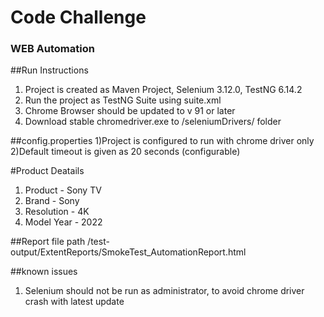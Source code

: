 # Code Challenge

### WEB Automation

##Run Instructions
1) Project is created as Maven Project, Selenium 3.12.0, TestNG 6.14.2
2) Run the project as TestNG Suite using suite.xml 
3) Chrome Browser should be updated to v 91 or later
4) Download stable chromedriver.exe to /seleniumDrivers/ folder

##config.properties
1)Project is configured to run with chrome driver only 
2)Default timeout is given as 20 seconds (configurable)

#Product Deatails
1. Product - Sony TV
2. Brand - Sony
3. Resolution - 4K
4. Model Year - 2022


##Report file path
/test-output/ExtentReports/SmokeTest_AutomationReport.html

##known issues

1) Selenium should not be run as administrator, to avoid chrome driver crash with latest update

